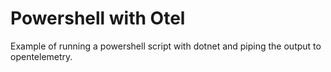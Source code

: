 # Powershell with Otel
Example of running a powershell script with dotnet and piping the output to opentelemetry.